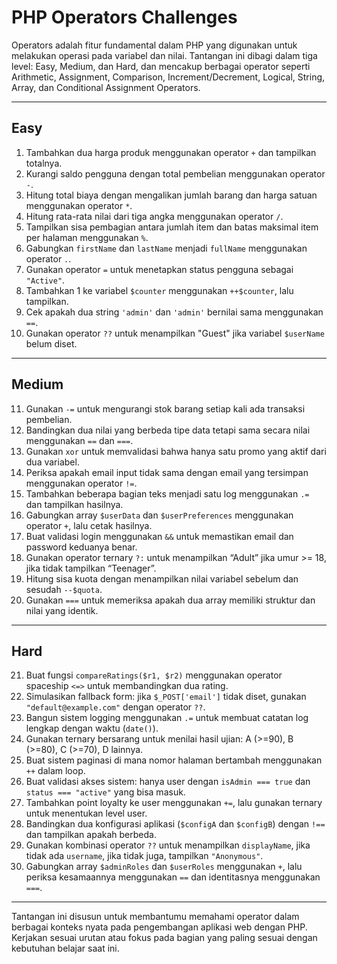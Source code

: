 # PHP Operators Challenges

Operators adalah fitur fundamental dalam PHP yang digunakan untuk melakukan operasi pada variabel dan nilai. Tantangan ini dibagi dalam tiga level: Easy, Medium, dan Hard, dan mencakup berbagai operator seperti Arithmetic, Assignment, Comparison, Increment/Decrement, Logical, String, Array, dan Conditional Assignment Operators.

---

## Easy

1. Tambahkan dua harga produk menggunakan operator `+` dan tampilkan totalnya.
2. Kurangi saldo pengguna dengan total pembelian menggunakan operator `-`.
3. Hitung total biaya dengan mengalikan jumlah barang dan harga satuan menggunakan operator `*`.
4. Hitung rata-rata nilai dari tiga angka menggunakan operator `/`.
5. Tampilkan sisa pembagian antara jumlah item dan batas maksimal item per halaman menggunakan `%`.
6. Gabungkan `firstName` dan `lastName` menjadi `fullName` menggunakan operator `.`.
7. Gunakan operator `=` untuk menetapkan status pengguna sebagai `"Active"`.
8. Tambahkan 1 ke variabel `$counter` menggunakan `++$counter`, lalu tampilkan.
9. Cek apakah dua string `'admin'` dan `'admin'` bernilai sama menggunakan `==`.
10. Gunakan operator `??` untuk menampilkan "Guest" jika variabel `$userName` belum diset.

---

## Medium

11. Gunakan `-=` untuk mengurangi stok barang setiap kali ada transaksi pembelian.
12. Bandingkan dua nilai yang berbeda tipe data tetapi sama secara nilai menggunakan `==` dan `===`.
13. Gunakan `xor` untuk memvalidasi bahwa hanya satu promo yang aktif dari dua variabel.
14. Periksa apakah email input tidak sama dengan email yang tersimpan menggunakan operator `!=`.
15. Tambahkan beberapa bagian teks menjadi satu log menggunakan `.=` dan tampilkan hasilnya.
16. Gabungkan array `$userData` dan `$userPreferences` menggunakan operator `+`, lalu cetak hasilnya.
17. Buat validasi login menggunakan `&&` untuk memastikan email dan password keduanya benar.
18. Gunakan operator ternary `?:` untuk menampilkan “Adult” jika umur >= 18, jika tidak tampilkan “Teenager”.
19. Hitung sisa kuota dengan menampilkan nilai variabel sebelum dan sesudah `--$quota`.
20. Gunakan `===` untuk memeriksa apakah dua array memiliki struktur dan nilai yang identik.

---

## Hard

21. Buat fungsi `compareRatings($r1, $r2)` menggunakan operator spaceship `<=>` untuk membandingkan dua rating.
22. Simulasikan fallback form: jika `$_POST['email']` tidak diset, gunakan `"default@example.com"` dengan operator `??`.
23. Bangun sistem logging menggunakan `.=` untuk membuat catatan log lengkap dengan waktu (`date()`).
24. Gunakan ternary bersarang untuk menilai hasil ujian: A (>=90), B (>=80), C (>=70), D lainnya.
25. Buat sistem paginasi di mana nomor halaman bertambah menggunakan `++` dalam loop.
26. Buat validasi akses sistem: hanya user dengan `isAdmin === true` dan `status === "active"` yang bisa masuk.
27. Tambahkan point loyalty ke user menggunakan `+=`, lalu gunakan ternary untuk menentukan level user.
28. Bandingkan dua konfigurasi aplikasi (`$configA` dan `$configB`) dengan `!==` dan tampilkan apakah berbeda.
29. Gunakan kombinasi operator `??` untuk menampilkan `displayName`, jika tidak ada `username`, jika tidak juga, tampilkan `"Anonymous"`.
30. Gabungkan array `$adminRoles` dan `$userRoles` menggunakan `+`, lalu periksa kesamaannya menggunakan `==` dan identitasnya menggunakan `===`.

---

Tantangan ini disusun untuk membantumu memahami operator dalam berbagai konteks nyata pada pengembangan aplikasi web dengan PHP. Kerjakan sesuai urutan atau fokus pada bagian yang paling sesuai dengan kebutuhan belajar saat ini.
